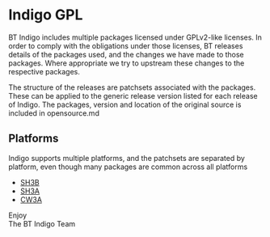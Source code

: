 # Indigo GPL
BT Indigo includes multiple packages licensed under GPLv2-like licenses. In order to comply with the obligations under those licenses, BT releases details of the packages used, and the changes we have made to those packages. Where appropriate we try to upstream these changes to the respective packages.

The structure of the releases are patchsets associated with the packages. These can be applied to the generic release version listed for each release of Indigo. The packages, version and location of the original source is included in opensource.md

## Platforms
Indigo supports multiple platforms, and the patchsets are separated by platform, even though many packages are common across all platforms

* [SH3B](sh3b/OPENSOURCE.md)
* [SH3A](sh3a/OPENSOURCE.md)
* [CW3A](cw3a/OPENSOURCE.md)

Enjoy<br>
The BT Indigo Team
